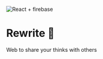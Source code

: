 ![React + firebase](https://cdn-images-1.medium.com/max/2000/1*ytMIcp6uu6UIZpApG1LFYg.png)

# Rewrite :pencil:
Web to share your thinks with others
